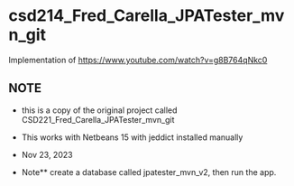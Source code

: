 # csd214_Fred_Carella_JPATester_mvn_git
Implementation of
https://www.youtube.com/watch?v=g8B764qNkc0

## NOTE
- this is a copy of the original project called CSD221_Fred_Carella_JPATester_mvn_git
- This works with Netbeans 15 with jeddict installed manually
- Nov 23, 2023


- Note** create a database called jpatester_mvn_v2, then run the app.

